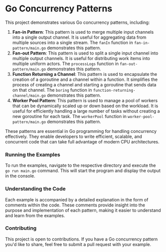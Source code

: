 # Go Concurrency Patterns

This project demonstrates various Go concurrency patterns, including:

1. **Fan-in Pattern**: This pattern is used to merge multiple input channels into a single output channel. It is useful for aggregating data from multiple sources into a single stream. The `fanIn` function in `fan-in-pattern/main.go` demonstrates this pattern.
2. **Fan-out Pattern**: This pattern is used to split a single input channel into multiple output channels. It is useful for distributing work items into multiple uniform actors. The `processLogs` function in `fan-out-pattern/main.go` demonstrates this pattern.
3. **Function Returning a Channel**: This pattern is used to encapsulate the creation of a goroutine and a channel within a function. It simplifies the process of creating a channel and starting a goroutine that sends data on that channel. The `boring` function in `function-returning-channel/main.go` demonstrates this pattern.
4. **Worker Pool Pattern**: This pattern is used to manage a pool of workers that can be dynamically scaled up or down based on the workload. It is useful for efficiently handling a large number of tasks without creating a new goroutine for each task. The `workerPool` function in `worker-pool-pattern/main.go` demonstrates this pattern.


These patterns are essential in Go programming for handling concurrency effectively. They enable developers to write efficient, scalable, and concurrent code that can take full advantage of modern CPU architectures.

### Running the Examples

To run the examples, navigate to the respective directory and execute the `go run main.go` command. This will start the program and display the output in the console.

### Understanding the Code

Each example is accompanied by a detailed explanation in the form of comments within the code. These comments provide insight into the purpose and implementation of each pattern, making it easier to understand and learn from the examples.

### Contributing

This project is open to contributions. If you have a Go concurrency pattern you'd like to share, feel free to submit a pull request with your example.
